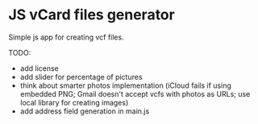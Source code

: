 # JS vCard files generator
Simple js app for creating vcf files.

TODO:
* add license
* add slider for percentage of pictures
* think about smarter photos implementation (iCloud fails if using embedded PNG; Gmail doesn't accept vcfs with photos as URLs; use local library for creating images)
* add address field generation in main.js
